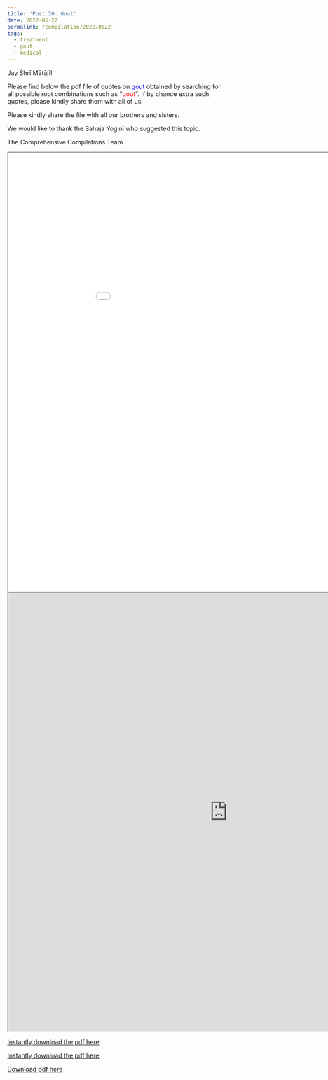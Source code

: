 ```yaml
---
title: 'Post 30: Gout'
date: 2022-06-22
permalink: /compilation/2022/0622
tags:
  - treatment
  - gout
  - medical
---
```


Jay Śhrī Mātājī!

Please find below the pdf file of quotes on <font color="blue">gout</font> obtained by searching for all possible root combinations such as "<font color="red">gout</font>". If by chance extra such quotes, please kindly share them with all of us.<br>

Please kindly share the file with all our brothers and sisters. 

We would like to thank the Sahaja Yoginī who suggested this topic.

The Comprehensive Compilations Team

<iframe src="/pdf/#/files/gout.pdf" width="1000px" height="1000px"></iframe>

<iframe src="https://drive.google.com/uc?id=1TpN7ahmgC9152hybdo5TcJasgE_1PGZk&export=download&confirm=t" width="1000px" height="1000px"></iframe>

[Instantly download the pdf here](https://drive.google.com/uc?id=1TpN7ahmgC9152hybdo5TcJasgE_1PGZk&export=download&confirm=t)

[Instantly download the pdf here](https://bit.ly/3bf9Tbr)

 [Download pdf here](http://seven-teams.github.io/files/gout.pdf)